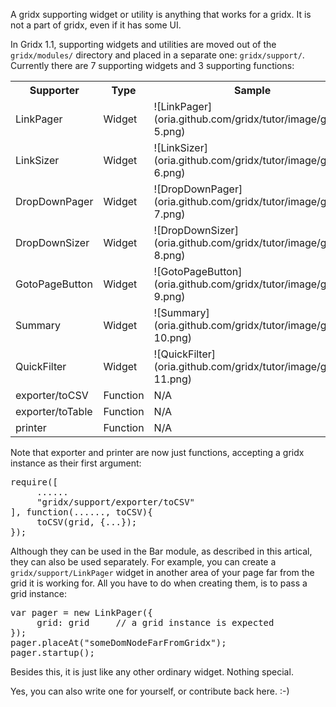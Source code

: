 A gridx supporting widget or utility is anything that works for a gridx. It is not a part of gridx, even if it has some UI. 

In Gridx 1.1, supporting widgets and utilities are moved out of the `gridx/modules/` directory and placed in a separate one: `gridx/support/`. Currently there are 7 supporting widgets and 3 supporting functions:

<table>
<tr><th>Supporter</th><th>Type</th><th>Sample</th></tr>
<tr><td>LinkPager</td><td>Widget</td><td> ![LinkPager](oria.github.com/gridx/tutor/image/gridx-5.png) </td></tr>
<tr><td>LinkSizer</td><td>Widget</td><td>![LinkSizer](oria.github.com/gridx/tutor/image/gridx-6.png)</td></tr>
<tr><td>DropDownPager</td><td>Widget</td><td>![DropDownPager](oria.github.com/gridx/tutor/image/gridx-7.png)</td></tr>
<tr><td>DropDownSizer</td><td>Widget</td><td>![DropDownSizer](oria.github.com/gridx/tutor/image/gridx-8.png)</td></tr>
<tr><td>GotoPageButton</td><td>Widget</td><td>![GotoPageButton](oria.github.com/gridx/tutor/image/gridx-9.png)</td></tr>
<tr><td>Summary</td><td>Widget</td><td>![Summary](oria.github.com/gridx/tutor/image/gridx-10.png)</td></tr>
<tr><td>QuickFilter</td><td>Widget</td><td>![QuickFilter](oria.github.com/gridx/tutor/image/gridx-11.png)</td></tr>
<tr><td>exporter/toCSV</td><td>Function</td><td>N/A</td></tr>
<tr><td>exporter/toTable</td><td>Function</td><td>N/A</td></tr>
<tr><td>printer</td><td>Function</td><td>N/A</td></tr>
</table>

Note that exporter and printer are now just functions, accepting a gridx instance as their first argument:

<pre>
require([
     ......
     "gridx/support/exporter/toCSV"
], function(......, toCSV){
     toCSV(grid, {...});
});
</pre>

Although they can be used in the Bar module, as described in this artical, they can also be used separately. For example, you can create a `gridx/support/LinkPager` widget in another area of your page far from the grid it is working for. All you have to do when creating them, is to pass a grid instance:

<pre>
var pager = new LinkPager({
     grid: grid     // a grid instance is expected
});
pager.placeAt("someDomNodeFarFromGridx");
pager.startup();
</pre>

Besides this, it is just like any other ordinary widget. Nothing special.<br/>

Yes, you can also write one for yourself, or contribute back here. :-)